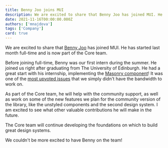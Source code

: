 ```yaml
---
title: Benny Joo joins MUI
description: We are excited to share that Benny Joo has joined MUI. He has started last month full-time and is now a Junior Software Engineer in the Core team.
date: 2021-11-16T00:00:00.000Z
authors: ['mnajdova']
tags: ['Company']
card: true
---
```


We are excited to share that [Benny Joo](https://github.com/hbjORbj) has joined MUI.
He has started last month full-time and is now part of the Core team.

Before joining full-time, Benny was our first intern during the summer.
He joined us right after graduating from The University of Edinburgh.
He had a great start with his internship, implementing the [Masonry component](https://mui.com/material-ui/react-masonry/)! It was one of the [most upvoted issues](https://github.com/mui/material-ui/issues/17000) that we simply didn't have the bandwidth to work on.

As part of the Core team, he will help with the community support, as well as work on some of the new features we plan for the community version of the library, like the unstyled components and the second design system.
I am excited to see what other valuable contributions he will make in the future.

The Core team will continue developing the foundations on which to build great design systems.

We couldn't be more excited to have Benny on the team!
